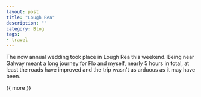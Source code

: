 ```yaml
---
layout: post
title: "Lough Rea"
description: ""
category: Blog
tags:
- travel
---
```


  
The now annual wedding took place in Lough Rea this weekend. Being near Galway meant a long journey for Flo and myself, nearly 5 hours in total, at least the roads have improved and the trip wasn't as arduous as it may have been.

{{ more }} 

<div class="figure">
<img src=" ">
</div>
